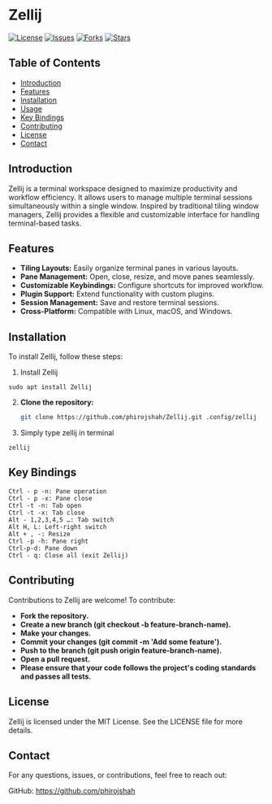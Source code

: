 # Zellij

[![License](https://img.shields.io/badge/license-MIT-blue.svg)](LICENSE)
[![Issues](https://img.shields.io/github/issues/phirojshah/Zellij.svg)](https://github.com/phirojshah/Zellij/issues)
[![Forks](https://img.shields.io/github/forks/phirojshah/Zellij.svg)](https://github.com/phirojshah/Zellij/network)
[![Stars](https://img.shields.io/github/stars/phirojshah/Zellij.svg)](https://github.com/phirojshah/Zellij/stargazers)

## Table of Contents

- [Introduction](#introduction)
- [Features](#features)
- [Installation](#installation)
- [Usage](#usage)
- [Key Bindings](#key-bindings)
- [Contributing](#contributing)
- [License](#license)
- [Contact](#contact)

## Introduction

Zellij is a terminal workspace designed to maximize productivity and workflow efficiency. It allows users to manage multiple terminal sessions simultaneously within a single window. Inspired by traditional tiling window managers, Zellij provides a flexible and customizable interface for handling terminal-based tasks.

## Features

- **Tiling Layouts:** Easily organize terminal panes in various layouts.
- **Pane Management:** Open, close, resize, and move panes seamlessly.
- **Customizable Keybindings:** Configure shortcuts for improved workflow.
- **Plugin Support:** Extend functionality with custom plugins.
- **Session Management:** Save and restore terminal sessions.
- **Cross-Platform:** Compatible with Linux, macOS, and Windows.

## Installation

To install Zellij, follow these steps:

1. Install Zellij
```
sudo apt install Zellij

```


2. **Clone the repository:**

   ```bash
   git clone https://github.com/phirojshah/Zellij.git .config/zellij
   ```

3. Simply type zellij in terminal

```
zellij
```
## Key Bindings
```
Ctrl - p -n: Pane operation
Ctrl - p -x: Pane close
Ctrl -t -n: Tab open
Ctrl -t -x: Tab close
Alt - 1,2,3,4,5 …: Tab switch
Alt H, L: Left-right switch
Alt + , -: Resize
Ctrl -p -h: Pane right
Ctrl-p-d: Pane down
Ctrl - q: Close all (exit Zellij)
```

## Contributing

Contributions to Zellij are welcome! To contribute:

- **Fork the repository.**
- **Create a new branch (git checkout -b feature-branch-name).**
- **Make your changes.**
- **Commit your changes (git commit -m 'Add some feature').**
- **Push to the branch (git push origin feature-branch-name).**
- **Open a pull request.**
- **Please ensure that your code follows the project's coding standards and passes all tests.**

## License
Zellij is licensed under the MIT License. See the LICENSE file for more details.

## Contact
For any questions, issues, or contributions, feel free to reach out:

GitHub: <a>https://github.com/phirojshah </a>
